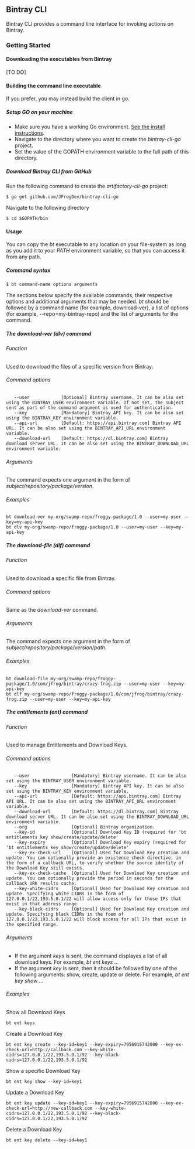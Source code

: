 ## Bintray CLI

Bintray CLI provides a command line interface for invoking actions on Bintray.

### Getting Started

#### Downloading the executables from Bintray

[TO DO]

#### Building the command line executable

If you prefer, you may instead build the client in go.

##### Setup GO on your machine

* Make sure you have a working Go environment. [See the install instructions](http://golang.org/doc/install).
* Navigate to the directory where you want to create the *bintray-cli-go* project.
* Set the value of the GOPATH environment variable to the full path of this directory.

##### Download Bintray CLI from GitHub

Run the following command to create the *artifactory-cli-go* project:
```console
$ go get github.com/JFrogDev/bintray-cli-go
```

Navigate to the following directory
```console
$ cd $GOPATH/bin
```
#### Usage

You can copy the *bt* executable to any location on your file-system as long as you add it to your *PATH* environment variable,
so that you can access it from any path.

##### Command syntax

```console
$ bt command-name options arguments
```

The sections below specify the available commands, their respective options and additional arguments that may be needed.
*bt* should be followed by a command name (for example, download-ver), a list of options (for example, --repo=my-bintray-repo)
and the list of arguments for the command.

##### The *download-ver* (dlv) command

###### Function
Used to download the files of a specific version from Bintray.

###### Command options
```console
   --user            [Optional] Bintray username. It can be also set using the BINTRAY_USER environment variable. If not set, the subject sent as part of the command argument is used for authentication.
   --key             [Mandatory] Bintray API key. It can be also set using the BINTRAY_KEY environment variable.
   --api-url         [Default: https://api.bintray.com] Bintray API URL. It can be also set using the BINTRAY_API_URL environment variable.
   --download-url    [Default: https://dl.bintray.com] Bintray download server URL. It can be also set using the BINTRAY_DOWNLOAD_URL environment variable.
```

###### Arguments
The command expects one argument in the form of *subject/repository/package/version*.

###### Examples
```console
bt download-ver my-org/swamp-repo/froggy-package/1.0 --user=my-user --key=my-api-key
bt dlv my-org/swamp-repo/froggy-package/1.0 --user=my-user --key=my-api-key
```

##### The *download-file* (dlf) command

###### Function
Used to download a specific file from Bintray.

###### Command options

Same as the *download-ver* command.

###### Arguments
The command expects one argument in the form of *subject/repository/package/version/path*.

###### Examples
```console
bt download-file my-org/swamp-repo/froggy-package/1.0/com/jfrog/bintray/crazy-frog.zip --user=my-user --key=my-api-key
bt dlf my-org/swamp-repo/froggy-package/1.0/com/jfrog/bintray/crazy-frog.zip --user=my-user --key=my-api-key
```

##### The *entitlements* (ent) command

###### Function
Used to manage Entitlements and Download Keys.

###### Command options
```console
   --user                [Mandatory] Bintray username. It can be also set using the BINTRAY_USER environment variable.
   --key                 [Mandatory] Bintray API key. It can be also set using the BINTRAY_KEY environment variable.
   --api-url             [Default: https://api.bintray.com] Bintray API URL. It can be also set using the BINTRAY_API_URL environment variable.
   --download-url        [Default: https://dl.bintray.com] Bintray download server URL. It can be also set using the BINTRAY_DOWNLOAD_URL environment variable.
   --org                 [Optional] Bintray organization.
   --key-id              [Optional] Download Key ID (required for 'bt entitlements key show/create/update/delete'
   --key-expiry          [Optional] Download Key expiry (required for 'bt entitlements key show/create/update/delete'
   --key-ex-check-url    [Optional] Used for Download Key creation and update. You can optionally provide an existence check directive, in the form of a callback URL, to verify whether the source identity of the Download Key still exists.
   --key-ex-check-cache  [Optional] Used for Download Key creation and update. You can optionally provide the period in seconds for the callback URK results cache.
   --key-white-cidrs     [Optional] Used for Download Key creation and update. Specifying white CIDRs in the form of 127.0.0.1/22,193.5.0.1/22 will allow access only for those IPs that exist in that address range.
   --key-black-cidrs     [Optional] Used for Download Key creation and update. Specifying black CIDRs in the foem of 127.0.0.1/22,193.5.0.1/22 will block access for all IPs that exist in the specified range.
```

###### Arguments
* If the argument *keys* is sent, the command displayes a list of all download keys. For example, *bt ent keys ...*
* If the argument *key* is sent, then it should be followed by one of the following arguments: show, create, update or delete. For example, *bt ent key show ...*

###### Examples

Show all Download Keys
```console
bt ent keys
```
Create a Download Key
```console
bt ent key create --key-id=key1 --key-expiry=7956915742000 --key-ex-check-url=http://callback.com --key-white-cidrs=127.0.0.1/22,193.5.0.1/92 --key-black-cidrs=127.0.0.1/22,193.5.0.1/92
```

Show a specific Download Key
```console
bt ent key show --key-id=key1
```

Update a Download Key
```console
bt ent key update --key-id=key1 --key-expiry=7956915742000 --key-ex-check-url=http://new-callback.com --key-white-cidrs=127.0.0.1/22,193.5.0.1/92 --key-black-cidrs=127.0.0.1/22,193.5.0.1/92
```

Delete a Download Key
```console
bt ent key delete --key-id=key1
```